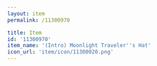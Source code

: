 ```yaml
---
layout: item
permalink: /11300970

title: Item
id: '11300970'
item_name: '(Intro) Moonlight Traveler''s Hat'
icon_url: 'item/icon/11300020.png'
---
```

